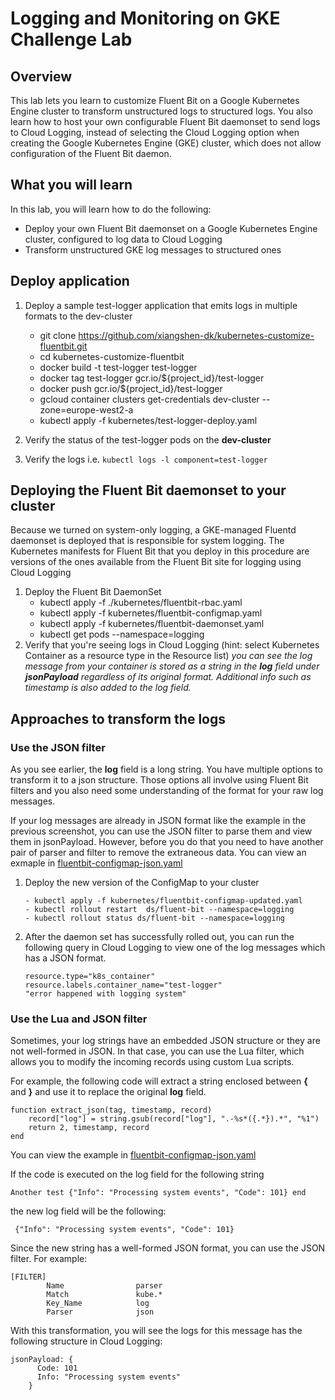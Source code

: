 # Logging and Monitoring on GKE Challenge Lab

## Overview

This lab lets you learn to customize Fluent Bit on a Google Kubernetes Engine cluster to transform unstructured logs to structured logs. You also learn how to host your own configurable Fluent Bit daemonset to send logs to Cloud Logging, instead of selecting the Cloud Logging option when creating the Google Kubernetes Engine (GKE) cluster, which does not allow configuration of the Fluent Bit daemon.

## What you will learn

In this lab, you will learn how to do the following:

- Deploy your own Fluent Bit daemonset on a Google Kubernetes Engine cluster, configured to log data to Cloud Logging
- Transform unstructured GKE log messages to structured ones

## Deploy application

1. Deploy a sample test-logger application that emits logs in multiple formats to the dev-cluster

   - git clone https://github.com/xiangshen-dk/kubernetes-customize-fluentbit.git
   - cd kubernetes-customize-fluentbit
   - docker build -t test-logger test-logger
   - docker tag test-logger gcr.io/${project_id}/test-logger
   - docker push gcr.io/${project_id}/test-logger
   - gcloud container clusters get-credentials dev-cluster --zone=europe-west2-a
   - kubectl apply -f kubernetes/test-logger-deploy.yaml

2. Verify the status of the test-logger pods on the **dev-cluster**
3. Verify the logs i.e. `kubectl logs -l component=test-logger`

## Deploying the Fluent Bit daemonset to your cluster

Because we turned on system-only logging, a GKE-managed Fluentd daemonset is deployed that is responsible for system logging. The Kubernetes manifests for Fluent Bit that you deploy in this procedure are versions of the ones available from the Fluent Bit site for logging using Cloud Logging

1. Deploy the Fluent Bit DaemonSet
   - kubectl apply -f ./kubernetes/fluentbit-rbac.yaml
   - kubectl apply -f kubernetes/fluentbit-configmap.yaml
   - kubectl apply -f kubernetes/fluentbit-daemonset.yaml
   - kubectl get pods --namespace=logging
2. Verify that you're seeing logs in Cloud Logging (hint: select Kubernetes Container as a resource type in the Resource list)
   _you can see the log message from your container is stored as a string in the **log** field under **jsonPayload** regardless of its original format. Additional info such as timestamp is also added to the log field._

## Approaches to transform the logs

### Use the JSON filter

As you see earlier, the **log** field is a long string. You have multiple options to transform it to a json structure. Those options all involve using Fluent Bit filters and you also need some understanding of the format for your raw log messages.

If your log messages are already in JSON format like the example in the previous screenshot, you can use the JSON filter to parse them and view them in jsonPayload. However, before you do that you need to have another pair of parser and filter to remove the extraneous data. You can view an exmaple in [fluentbit-configmap-json.yaml](https://github.com/xiangshen-dk/kubernetes-customize-fluentbit/blob/main/kubernetes/fluentbit-configmap-json.yaml#L98)

1. Deploy the new version of the ConfigMap to your cluster

   ```
   - kubectl apply -f kubernetes/fluentbit-configmap-updated.yaml
   - kubectl rollout restart  ds/fluent-bit --namespace=logging
   - kubectl rollout status ds/fluent-bit --namespace=logging
   ```

2. After the daemon set has successfully rolled out, you can run the following query in Cloud Logging to view one of the log messages which has a JSON format.

   ```
   resource.type="k8s_container"
   resource.labels.container_name="test-logger"
   "error happened with logging system"
   ```

### Use the Lua and JSON filter

Sometimes, your log strings have an embedded JSON structure or they are not well-formed in JSON. In that case, you can use the Lua filter, which allows you to modify the incoming records using custom Lua scripts.

For example, the following code will extract a string enclosed between **{** and **}** and use it to replace the original **log** field.

```
function extract_json(tag, timestamp, record)
    record["log"] = string.gsub(record["log"], ".-%s*({.*}).*", "%1")
    return 2, timestamp, record
end
```

You can view the example in [fluentbit-configmap-json.yaml](https://github.com/xiangshen-dk/kubernetes-customize-fluentbit/blob/main/kubernetes/fluentbit-configmap-updated.yaml#L45)

If the code is executed on the log field for the following string

```
Another test {"Info": "Processing system events", "Code": 101} end
```

the new log field will be the following:

```
 {"Info": "Processing system events", "Code": 101}
```

Since the new string has a well-formed JSON format, you can use the JSON filter. For example:

```
[FILTER]
        Name                parser
        Match               kube.*
        Key_Name            log
        Parser              json
```

With this transformation, you will see the logs for this message has the following structure in Cloud Logging:

```
jsonPayload: {
      Code: 101
      Info: "Processing system events"
    }
```
